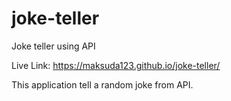 # joke-teller
Joke teller using API

Live Link: https://maksuda123.github.io/joke-teller/

This application tell a random joke from API.
